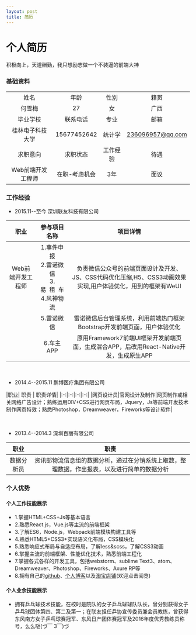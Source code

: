 ```yaml
---
layout: post
title: 简历 
---
```


# 个人简历
积极向上，天道酬勤，我只想励志做一个不装逼的前端大神

### 基础资料
|| | | |
|  :-:  |:-:|:-:|:-:|
|  姓名  | 年龄 | 性别 |  籍贯   |
|  何雪梅  |   27   |女 | 广西 |
|毕业学校|联系电话|专业|邮箱|
|桂林电子科技大学|15677452642|统计学|236096957@qq.com|
|求职意向|求职状态|工作经验|待遇|
|Web前端开发工程师|在职-考虑机会|3年|面议|

### 工作经验

* 2015.11--至今 深圳联友科技有限公司

|职业| 参与项目名称  | 项目详情 | 
|:-:|:-:|:-:|
|Web前端开发工程师|1.事件申报</br>2.雷诺微信</br>3.易&nbsp;&nbsp;租&nbsp;&nbsp;车</br>4.风神物流| 负责微信公众号的前端页面设计及开发、JS、CSS代码优化压缩,H5、CSS3动画效果实现,用户体验优化，用到的框架有WeUI|
||5.雷诺微信|雷诺微信后台管理系统，利用前端热门框架Bootstrap开发前端页面，用户体验优化|
||6.车主APP|原用Framework7前端UI框架开发前端页面，生成混合APP，后改用React-Native开发，生成原生APP|

</br>

* 2014.4--2015.11 鹏博医疗集团有限公司

|职业| 职责 | 职责详情|
|:-:|:-:|:-:|:-:|
|网页设计员|官网设计及制作|网页制作或相关网络广告设计；熟练运用DIV+CSS进行网页布局，Jquery，Js等前端开发技术制作网页特效；熟悉Photoshop，Dreamweaver，Fireworks等设计软件|

</br>

* 2013.4--2014.3 深圳百丽有限公司

|职业| 职责 | 
|:-:|:-:|
|数据分析员|资讯部物流信息组的数据分析，通过在分销系统上取数，整理数据，作出报表，以及进行简单的数据分析|

### 个人优势

#### 个人工作技能展示

*   1.掌握HTML+CSS+Js等基本语言
*   2.熟悉React.js，Vue.js等主流的前端框架
*   3.了解ES6，Node.js，Webpack前端模块构建工具等
*   4.熟悉HTML5+CSS3+实现语义化布局，CSS模块化
*   5.熟悉响应式布局与自适应布局，了解less&scss，了解CSS3动画
*   6.掌握主流的前端框架、性能优化技术，熟悉前端工程化
*   7.掌握各式各样的开发工具，包括webstorm、sublime Text3、atom、Dreamweaver、Photoshop、Fireworks、Axure RP等
*   8.拥有自己的[github](https://github.com/foxSnower)、[个人博客](https://foxsnower.github.io/)以及[淘宝店铺](https://shop114109558.taobao.com/)(欢迎点击阅览)

#### 个人业余技能展示

*   拥有乒乓球技术技能，在校时是院队的女子乒乓球球队队长，曾分别获得女子乒乓球团体第四、第二及第一；在联友担任乒协宣传委员兼会员教练，曾获得东风南方女子乒乓球赛冠军、东风日产团体赛冠军及2016年度优秀教练员称号，么么哒(づ￣ 3￣)づ

